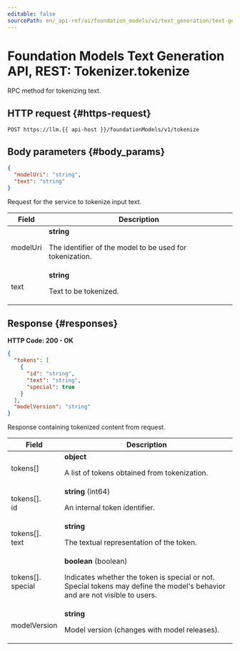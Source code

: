 ```yaml
---
editable: false
sourcePath: en/_api-ref/ai/foundation_models/v1/text_generation/text-generation/api-ref/Tokenizer/tokenize.md
---
```


# Foundation Models Text Generation API, REST: Tokenizer.tokenize
RPC method for tokenizing text.
 

 
## HTTP request {#https-request}
```
POST https://llm.{{ api-host }}/foundationModels/v1/tokenize
```
 
## Body parameters {#body_params}
 
```json 
{
  "modelUri": "string",
  "text": "string"
}
```
Request for the service to tokenize input text.
 
Field | Description
--- | ---
modelUri | **string**<br><p>The identifier of the model to be used for tokenization.</p> 
text | **string**<br><p>Text to be tokenized.</p> 
 
## Response {#responses}
**HTTP Code: 200 - OK**

```json 
{
  "tokens": [
    {
      "id": "string",
      "text": "string",
      "special": true
    }
  ],
  "modelVersion": "string"
}
```
Response containing tokenized content from request.
 
Field | Description
--- | ---
tokens[] | **object**<br><p>A list of tokens obtained from tokenization.</p> 
tokens[].<br>id | **string** (int64)<br><p>An internal token identifier.</p> 
tokens[].<br>text | **string**<br><p>The textual representation of the token.</p> 
tokens[].<br>special | **boolean** (boolean)<br><p>Indicates whether the token is special or not. Special tokens may define the model's behavior and are not visible to users.</p> 
modelVersion | **string**<br><p>Model version (changes with model releases).</p> 